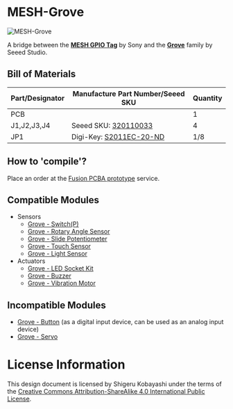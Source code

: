 # MESH-Grove

![MESH-Grove](https://raw.githubusercontent.com/kotobuki/MESH-Grove/master/Mesh-Grove.jpg)

A bridge between the [**MESH GPIO Tag**](https://meshprj.com/en/tag/MESH-100GP-GPIO.html) by Sony and the [**Grove**](http://www.seeedstudio.com/wiki/Category:Grove) family by Seeed Studio.

## Bill of Materials

|Part/Designator|Manufacture Part Number/Seeed SKU|Quantity|
|---------------|---------------------------------|--------|
|PCB||1|
|J1,J2,J3,J4|Seeed SKU: [320110033](http://www.seeedstudio.com/depot/index.php?main_page=opl_info&opl_id=4)|4|
|JP1|Digi-Key: [S2011EC-20-ND](http://www.digikey.jp/product-search/ja?keywords=S2011EC-20-ND)|1/8|

## How to 'compile'?

Place an order at the [Fusion PCBA prototype](http://www.seeedstudio.com/service/index.php?r=pcb) service.

## Compatible Modules

* Sensors
  * [Grove - Switch(P)](http://www.seeedstudio.com/wiki/Grove_-_Switch(P))
  * [Grove - Rotary Angle Sensor](http://www.seeedstudio.com/wiki/Grove_-_Rotary_Angle_Sensor)
  * [Grove - Slide Potentiometer](http://www.seeedstudio.com/wiki/Grove_-_Slide_Potentiometer)
  * [Grove - Touch Sensor](http://www.seeedstudio.com/wiki/Grove_-_Touch_Sensor)
  * [Grove - Light Sensor](http://www.seeedstudio.com/wiki/Grove_-_Light_Sensor)
* Actuators
  * [Grove - LED Socket Kit](http://www.seeedstudio.com/wiki/Grove_-_LED)
  * [Grove - Buzzer](http://www.seeedstudio.com/wiki/Grove_-_Buzzer)
  * [Grove - Vibration Motor](http://www.seeedstudio.com/wiki/Grove_-_Vibration_Motor)

## Incompatible Modules

* [Grove - Button](http://www.seeedstudio.com/wiki/Grove_-_Button) (as a digital input device, can be used as an analog input device)
* [Grove - Servo](http://www.seeedstudio.com/wiki/Grove_-_Servo)

# License Information

This design document is licensed by Shigeru Kobayashi under the terms of the [Creative Commons Attribution-ShareAlike 4.0 International Public License](http://creativecommons.org/licenses/by-sa/4.0/).